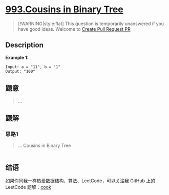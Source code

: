 # [993.Cousins in Binary Tree][title]

> [!WARNING|style:flat]
> This question is temporarily unanswered if you have good ideas. Welcome to [Create Pull Request PR](https://github.com/tigbox/cook)

## Description

**Example 1:**

```
Input: a = "11", b = "1"
Output: "100"
```

## 题意
> ...

## 题解

### 思路1
> ...
Cousins in Binary Tree
```go
```


## 结语

如果你同我一样热爱数据结构、算法、LeetCode，可以关注我 GitHub 上的 LeetCode 题解：[cook][me]

[title]: https://leetcode.com/problems/cousins-in-binary-tree/
[me]: https://github.com/tigbox/cook

